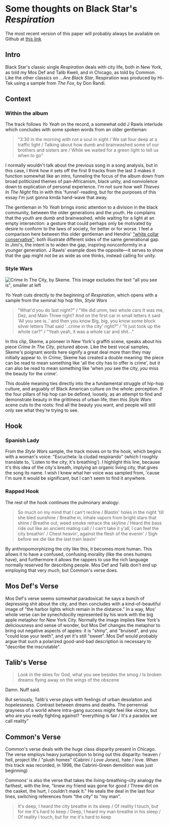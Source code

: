 # Some thoughts on Black Star's *Respiration*

The most recent version of this paper will probably always be available on Github at [this link](https://github.com/amonks/hip-hop-analysis/blob/master/respiration.md)

## Intro

Black Star's classic single *Respiration* deals with city life, both in New York, as told my Mos Def and Talib Kweli, and in Chicago, as told by Common. Like the other classics on *…Are Black Star*, Respiration was produced by Hi-Tek using a sample from *The Fox*, by Don Randi.

## Context

### Within the album

The track follows *Yo Yeah* on the record, a somewhat odd J Rawls interlude which concludes with some spoken words from an older gentleman:

>	"3:30 in the morning with not a soul in sight /
>	We sat four deep at a traffic light /
>	Talking about how dumb and brainwashed some of our brothers and sisters are /
>	While we waited for a green light to tell us when to go"

I normally wouldn't talk about the previous song in a song analysis, but in this case, I think how it sets off the first 9 tracks from the last 3 makes it function somewhat like an intro, funneling the focus of the album down from broad politicized themes of pan-Africanism, black unity, and nonviolence down to explication of personal experience. I'm not sure how well *Thieves In The Night* fits in with this 'funnel'-reading, but for the purposes of this essay I'm just gonna kinda hand-wave that away.

The gentleman in *Yo Yeah* brings ironic attention to a division in the black community, between the older generations and the youth. He complains that the youth are dumb and brainwashed, while waiting for a light at an empty intersection: a gesture that could perhaps only be motivated by desire to conform to the laws of society, for better or for worse. I feel a comparison here between this older gentleman and Hendrix' ["white collar conservative"](http://www.metrolyrics.com/if-6-was-9-lyrics-jimi-hendrix.html): both illustrate different sides of the same generational gap. In Jimi's, the intent is to widen the gap, inspiring nonconformity in a younger generation. J Rawls' example does the opposite—it serves to show that the gap might not be as wide as one thinks, instead calling for unity.

### Style Wars

![ Crime In The City, by Skeme. This image excludes the text "all you see is", smaller at left ](http://i118.photobucket.com/albums/o116/oldnangry/skeme-crime_in_the_city-lrg.jpg)

*Yo Yeah* cuts directly to the beginning of *Respiration*, which opens with a sample from the seminal hip hop film, *Style Wars*

>	"What'd you do last night?" /
>	"We did umm, two whole cars
>	It was me, Dez, and Main Three right?
>	And on the first car in small letters it said
>	'All you see is..' and then you know
>	Big, big, you know some block silver letters
>	That said '..crime in the city' right?" /
>	"It just took up the whole car?" /
>	"Yeah yeah, it was a whole car and shit..."

In this clip, Skeme, a pioneer in New York's graffiti scene, speaks about his piece *Crime In The City*, pictured above. Like the best vocal samples, Skeme's poignant words here signify a great deal more than they may initially appear to. In *Crime*, Skeme has created a double meaning: the piece can be read to mean something like 'all the city has to offer is crime', but it can also be read to mean something like 'when *you* see the city, *you* miss the beauty for the crime'.

This double meaning ties directly into the a fundamental struggle of hip-hop culture, and arguably of Black American culture on the whole: perception. If the four pillars of hip hop can be defined, loosely, as an attempt to find and demonstrate beauty in the grittiness of urban life, then this *Style Wars* scene cuts to the roots: find all the beauty you want, and people will still only see what they're trying to see.

## Hook

### Spanish Lady

From the *Style Wars* sample, the track moves on to the hook, which begins with a woman's voice: "Escuchela: la ciudad respirando" (which I roughly translate to, 'Listen to the city, it's breathing'). I highlight this line, because it's this idea of the city's breath, implying an organic living city, that gives the song its name. I wish I knew what her voice was sampled from, 'cause I'm sure it would be significant, but I can't seem to find it anywhere.

### Rapped Hook

The rest of the hook continues the pulmonary analogy:

>	So much on my mind that I can't recline /
>	Blastin' holes in the night 'till she bled sunshine /
>	Breathe in, inhale vapors from bright stars that shine /
>	Breathe out, weed smoke retrace the skyline /
>	Heard the bass ride out like an ancient mating call /
>	I can't take it y'all, I can feel the city breathin' /
>	Chest heavin', against the flesh of the evenin' /
>	Sigh before we die like the last train leavin'

By anthropomorphizing the city like this, it becomes more human. This allows it to have a confused, confusing morality (like the ones humans have), and furthermore it allows the rappers to use the rich language normally reserved for describing people. Mos Def and Talib don't end up employing that very much, but Common's verse does.

## Mos Def's Verse

Mos Def's verse seems somewhat paradoxical: he says a bunch of depressing shit about the city, and then concludes with a kind-of-beautiful image of "the harbor lights which remain in the distance." In a way, Mos' whole verse can be synechdocilly represented by his work with the big apple metaphor for New York City. Normally the image implies New York's deliciousness and sense of wonder, but Mos Def changes the metaphor to bring out negative aspects of apples: it is "shiny", and "bruised", and you "could lose your teeth", and yet it's still "sweet". Mos Def would probably argue that such a polarized good-and-bad description is necessary to "describe the inscrutable".

## Talib's Verse

>	Look in the skies for God, what you see besides the smog /
>	Is broken dreams flying away on the wings of the obscene

Damn. Nuff said.

But seriously, Talib's verse plays with feelings of urban desolation and hopelessness. Contrast between dreams and deaths. The perrennial grayness of a world where intra-gang success might feel like victory, but who are you really fighting against? "everything is fair
/ It's a paradox we call reality"

## Common's Verse

Common's verse deals with the huge class disparity present in Chicago. The verse employs heavy juxtaposition to bring out this disparity: heaven / hell, project life / "plush homes" (Cabrini / *Love Jones*), hate / love. When this track was recorded, in 1998, the Cabrini-Green demolition was just beginning)

Commons' is also the verse that takes the living-breathing-city analogy the farthest, with the line, "knew my friend was gone for good / Threw dirt on the casket, the hurt, I couldn't mask it." He seals the deal in the last four lines, switching references from "the city" to "my man".

>	It's deep, I heard the city breathe in its sleep /
>	Of reality I touch, but for me it's hard to keep /
>	Deep, I heard my man breathe in his sleep /
>	Of reality I touch, but for me it's hard to keep